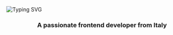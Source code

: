 <div align="center"></div><img src="https://readme-typing-svg.demolab.com?font=Teko&weight=600&size=36&pause=1000&color=0047AB&center=true&random=false&width=800&height=160&lines=Hi+%F0%9F%91%8B%2C+I'm+Vlad+Dumitrescu" alt="Typing SVG" /></a> <h3  align="center">A passionate frontend developer from Italy</h3>
